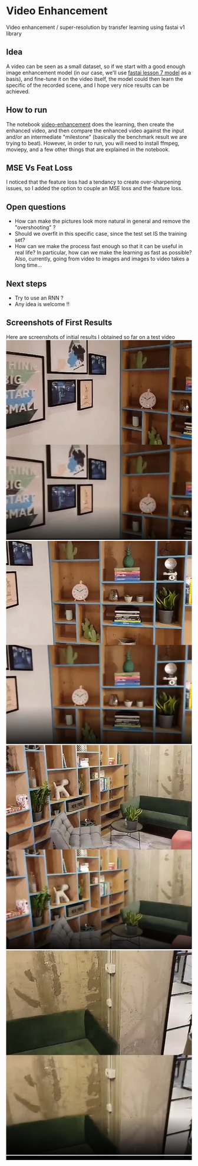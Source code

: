 # Video Enhancement
Video enhancement / super-resolution by transfer learning using fastai v1 library

## Idea
A video can be seen as a small dataset, so if we start with a good enough image enhancement model (in our case, we'll use [fastai lesson 7 model](https://github.com/fastai/course-v3/blob/master/nbs/dl1/lesson7-superres.ipynb) as a basis), and fine-tune it on the video itself, the model could then learn the specific of the recorded scene, and I hope very nice results can be achieved.

## How to run
The notebook [video-enhancement](https://github.com/sebderhy/video-enhancement/blob/master/video-enhancement.ipynb) does the learning, then create the enhanced video, and then compare the enhanced video against the input and/or an intermediate "milestone" (basically the benchmark result we are trying to beat). However, in order to run, you will need to install ffmpeg, moviepy, and a few other things that are explained in the notebook.

## MSE Vs Feat Loss
I noticed that the feature loss had a tendancy to create over-sharpening issues, so I added the option to couple an MSE loss and the feature loss.

## Open questions
* How can make the pictures look more natural in general and remove the "overshooting" ? 
* Should we overfit in this specific case, since the test set IS the training set?
* How can we make the process fast enough so that it can be useful in real life? In particular, how can we make the learning as fast as possible? Also, currently, going from video to images and images to video takes a long time...

## Next steps
* Try to use an RNN ?
* Any idea is welcome !!

## Screenshots of First Results 
Here are screenshots of initial results I obtained so far on a test video
![res1](https://github.com/sebderhy/VideoEnhancement/blob/master/images/vid-enh-pic1.PNG "Comparison Image 1") 
![res2](https://github.com/sebderhy/VideoEnhancement/blob/master/images/vid-enh-pic2.PNG "Comparison Image 2") 
![res3](https://github.com/sebderhy/VideoEnhancement/blob/master/images/vid-enh-pic3.PNG "Comparison Image 3") 
![res4](https://github.com/sebderhy/VideoEnhancement/blob/master/images/vid-enh-pic4.PNG "Comparison Image 4") 
